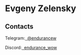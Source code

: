 <head> 
</head>
<body>

<h1>Evgeny Zelensky</h1>
<h2>Contacts</h2>
<p> Telegram:<a class="contact_link" href="https://t.me/endurancew">&nbsp; @endurancew
</a>
</p>
<p> Discord:<a class="contact_link" href="https://discordapp.com/users/242690824352169984/">&nbsp; endurance_wow
</p>
</body>

